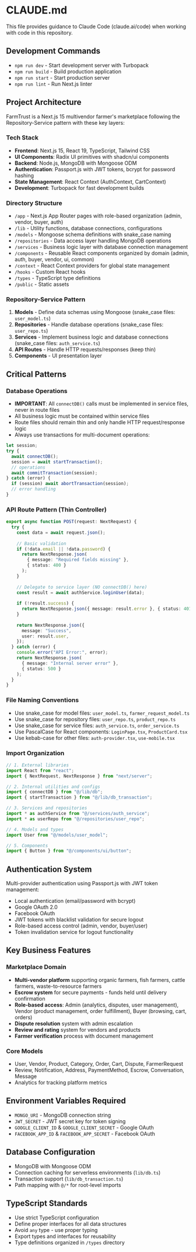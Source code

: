# CLAUDE.md

This file provides guidance to Claude Code (claude.ai/code) when working with code in this repository.

## Development Commands

- `npm run dev` - Start development server with Turbopack
- `npm run build` - Build production application  
- `npm run start` - Start production server
- `npm run lint` - Run Next.js linter

## Project Architecture

FarmTrust is a Next.js 15 multivendor farmer's marketplace following the Repository-Service pattern with these key layers:

### Tech Stack
- **Frontend**: Next.js 15, React 19, TypeScript, Tailwind CSS
- **UI Components**: Radix UI primitives with shadcn/ui components  
- **Backend**: Node.js, MongoDB with Mongoose ODM
- **Authentication**: Passport.js with JWT tokens, bcrypt for password hashing
- **State Management**: React Context (AuthContext, CartContext)
- **Development**: Turbopack for fast development builds

### Directory Structure
- `/app` - Next.js App Router pages with role-based organization (admin, vendor, buyer, auth)
- `/lib` - Utility functions, database connections, configurations
- `/models` - Mongoose schema definitions with snake_case naming
- `/repositories` - Data access layer handling MongoDB operations
- `/services` - Business logic layer with database connection management
- `/components` - Reusable React components organized by domain (admin, auth, buyer, vendor, ui, common)
- `/context` - React Context providers for global state management
- `/hooks` - Custom React hooks
- `/types` - TypeScript type definitions
- `/public` - Static assets

### Repository-Service Pattern
1. **Models** - Define data schemas using Mongoose (snake_case files: `user_model.ts`)
2. **Repositories** - Handle database operations (snake_case files: `user_repo.ts`)
3. **Services** - Implement business logic and database connections (snake_case files: `auth_service.ts`)
4. **API Routes** - Handle HTTP requests/responses (keep thin)
5. **Components** - UI presentation layer

## Critical Patterns

### Database Operations
- **IMPORTANT**: All `connectDB()` calls must be implemented in service files, never in route files
- All business logic must be contained within service files
- Route files should remain thin and only handle HTTP request/response logic
- Always use transactions for multi-document operations:

```typescript
let session;
try {
  await connectDB();
  session = await startTransaction();
  // operations
  await commitTransaction(session);
} catch (error) {
  if (session) await abortTransaction(session);
  // error handling
}
```

### API Route Pattern (Thin Controller)
```typescript
export async function POST(request: NextRequest) {
  try {
    const data = await request.json();
    
    // Basic validation
    if (!data.email || !data.password) {
      return NextResponse.json(
        { message: "Required fields missing" },
        { status: 400 }
      );
    }
    
    // Delegate to service layer (NO connectDB() here)
    const result = await authService.loginUser(data);
    
    if (!result.success) {
      return NextResponse.json({ message: result.error }, { status: 401 });
    }
    
    return NextResponse.json({
      message: "Success",
      user: result.user,
    });
  } catch (error) {
    console.error("API Error:", error);
    return NextResponse.json(
      { message: "Internal server error" },
      { status: 500 }
    );
  }
}
```

### File Naming Conventions
- Use snake_case for model files: `user_model.ts`, `farmer_request_model.ts`
- Use snake_case for repository files: `user_repo.ts`, `product_repo.ts`
- Use snake_case for service files: `auth_service.ts`, `order_service.ts`
- Use PascalCase for React components: `LoginPage.tsx`, `ProductCard.tsx`
- Use kebab-case for other files: `auth-provider.tsx`, `use-mobile.tsx`

### Import Organization
```typescript
// 1. External libraries
import React from "react";
import { NextRequest, NextResponse } from "next/server";

// 2. Internal utilities and configs
import { connectDB } from "@/lib/db";
import { startTransaction } from "@/lib/db_transaction";

// 3. Services and repositories
import * as authService from "@/services/auth_service";
import * as userRepo from "@/repositories/user_repo";

// 4. Models and types
import User from "@/models/user_model";

// 5. Components
import { Button } from "@/components/ui/button";
```

## Authentication System

Multi-provider authentication using Passport.js with JWT token management:
- Local authentication (email/password with bcrypt)
- Google OAuth 2.0
- Facebook OAuth  
- JWT tokens with blacklist validation for secure logout
- Role-based access control (admin, vendor, buyer/user)
- Token invalidation service for logout functionality

## Key Business Features

### Marketplace Domain
- **Multi-vendor platform** supporting organic farmers, fish farmers, cattle farmers, waste-to-resource farmers
- **Escrow system** for secure payments - funds held until delivery confirmation
- **Role-based access**: Admin (analytics, disputes, user management), Vendor (product management, order fulfillment), Buyer (browsing, cart, orders)
- **Dispute resolution** system with admin escalation
- **Review and rating** system for vendors and products
- **Farmer verification** process with document management

### Core Models
- User, Vendor, Product, Category, Order, Cart, Dispute, FarmerRequest
- Review, Notification, Address, PaymentMethod, Escrow, Conversation, Message
- Analytics for tracking platform metrics

## Environment Variables Required
- `MONGO_URI` - MongoDB connection string
- `JWT_SECRET` - JWT secret key for token signing
- `GOOGLE_CLIENT_ID` & `GOOGLE_CLIENT_SECRET` - Google OAuth
- `FACEBOOK_APP_ID` & `FACEBOOK_APP_SECRET` - Facebook OAuth

## Database Configuration
- MongoDB with Mongoose ODM
- Connection caching for serverless environments (`lib/db.ts`)
- Transaction support (`lib/db_transaction.ts`)
- Path mapping with `@/*` for root-level imports

## TypeScript Standards
- Use strict TypeScript configuration
- Define proper interfaces for all data structures
- Avoid `any` type - use proper typing
- Export types and interfaces for reusability
- Type definitions organized in `/types` directory